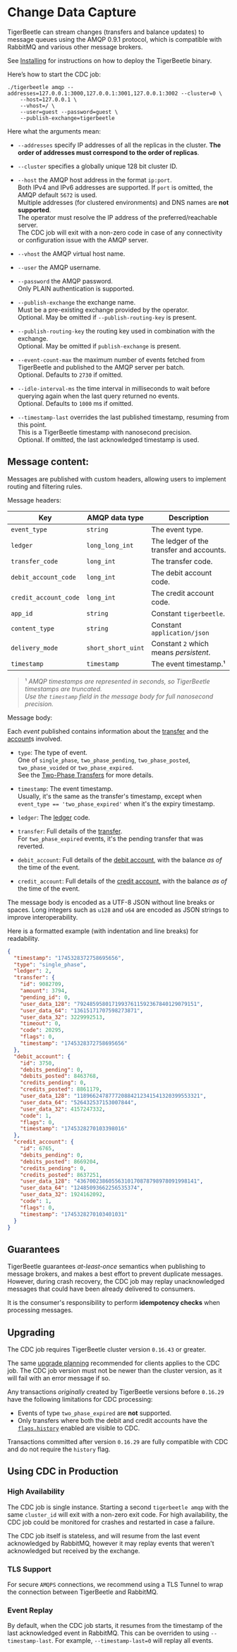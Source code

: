 # Change Data Capture

TigerBeetle can stream changes (transfers and balance updates) to message queues using
the AMQP 0.9.1 protocol, which is compatible with RabbitMQ and various other message brokers.

See [Installing](./installing.md) for instructions on how to deploy the TigerBeetle binary.

Here’s how to start the CDC job:

```console
./tigerbeetle amqp --addresses=127.0.0.1:3000,127.0.0.1:3001,127.0.0.1:3002 --cluster=0 \
    --host=127.0.0.1 \
    --vhost=/ \
    --user=guest --password=guest \
    --publish-exchange=tigerbeetle
```

Here what the arguments mean:

* `--addresses` specify IP addresses of all the replicas in the cluster.
  **The order of addresses must correspond to the order of replicas**.

* `--cluster` specifies a globally unique 128 bit cluster ID.

* `--host` the AMQP host address in the format `ip:port`.<br>
  Both IPv4 and IPv6 addresses are supported.
  If `port` is omitted, the AMQP default `5672` is used.<br>
  Multiple addresses (for clustered environments) and DNS names are **not supported**.<br>
  The operator must resolve the IP address of the preferred/reachable server.<br>
  The CDC job will exit with a non-zero code in case of any connectivity or configuration issue
  with the AMQP server.

* `--vhost` the AMQP virtual host name.

* `--user` the AMQP username.

* `--password` the AMQP password.<br>
   Only PLAIN authentication is supported.

* `--publish-exchange` the exchange name.<br>
  Must be a pre-existing exchange provided by the operator.<br>
  Optional. May be omitted if `--publish-routing-key` is present.

* `--publish-routing-key` the routing key used in combination with the exchange.<br>
  Optional. May be omitted if `publish-exchange` is present.

* `--event-count-max` the maximum number of events fetched from TigerBeetle
  and published to the AMQP server per batch.<br>
  Optional. Defaults to `2730` if omitted.

* `--idle-interval-ms` the time interval in milliseconds to wait before querying again
  when the last query returned no events.<br>
  Optional. Defaults to `1000` ms if omitted.

* `--timestamp-last` overrides the last published timestamp, resuming from this point.<br>
  This is a TigerBeetle timestamp with nanosecond precision.<br>
  Optional. If omitted, the last acknowledged timestamp is used.

## Message content:

Messages are published with custom headers,
allowing users to implement routing and filtering rules.

Message headers:

| Key                   | AMQP data type     | Description                              |
|-----------------------|--------------------|------------------------------------------|
| `event_type`          | `string`           | The event type.                          |
| `ledger`              | `long_long_int`    | The ledger of the transfer and accounts. |
| `transfer_code`       | `long_int`         | The transfer code.                       |
| `debit_account_code`  | `long_int`         | The debit account code.                  |
| `credit_account_code` | `long_int`         | The credit account code.                 |
| `app_id`              | `string`           | Constant `tigerbeetle`.                  |
| `content_type`        | `string`           | Constant `application/json`              |
| `delivery_mode`       | `short_short_uint` | Constant `2` which means _persistent_.   |
| `timestamp`           | `timestamp`        | The event timestamp.¹                    |

> ¹ _AMQP timestamps are represented in seconds, so TigerBeetle timestamps are truncated.<br>
    Use the `timestamp` field in the message body for full nanosecond precision._

Message body:

Each _event_ published contains information about the [transfer](../reference/transfer.md)
and the [account](../reference/account.md)s involved.

* `type`: The type of event.<br>
  One of `single_phase`, `two_phase_pending`, `two_phase_posted`, `two_phase_voided` or
  `two_phase_expired`.<br>
  See the [Two-Phase Transfers](../coding/two-phase-transfers.md) for more details.

* `timestamp`: The event timestamp.<br>
  Usually, it's the same as the transfer's timestamp,
  except when `event_type == 'two_phase_expired'` when it's the expiry timestamp.

* `ledger`: The [ledger](../coding/data-modeling.md#ledgers) code.

* `transfer`: Full details of the [transfer](../reference/transfer.md).<br>
  For `two_phase_expired` events, it's the pending transfer that was reverted.

* `debit_account`: Full details of the [debit account](../reference/transfer.md#debit_account_id),
  with the balance _as of_ the time of the event.

* `credit_account`: Full details of the [credit account](../reference/transfer.md#credit_account_id),
  with the balance _as of_ the time of the event.

The message body is encoded as a UTF-8 JSON without line breaks or spaces.
Long integers such as `u128` and `u64` are encoded as JSON strings to improve interoperability.

Here is a formatted example (with indentation and line breaks) for readability.

```json
{
  "timestamp": "1745328372758695656",
  "type": "single_phase",
  "ledger": 2,
  "transfer": {
    "id": 9082709,
    "amount": 3794,
    "pending_id": 0,
    "user_data_128": "79248595801719937611592367840129079151",
    "user_data_64": "13615171707598273871",
    "user_data_32": 3229992513,
    "timeout": 0,
    "code": 20295,
    "flags": 0,
    "timestamp": "1745328372758695656"
  },
  "debit_account": {
    "id": 3750,
    "debits_pending": 0,
    "debits_posted": 8463768,
    "credits_pending": 0,
    "credits_posted": 8861179,
    "user_data_128": "118966247877720884212341541320399553321",
    "user_data_64": "526432537153007844",
    "user_data_32": 4157247332,
    "code": 1,
    "flags": 0,
    "timestamp": "1745328270103398016"
  },
  "credit_account": {
    "id": 6765,
    "debits_pending": 0,
    "debits_posted": 8669204,
    "credits_pending": 0,
    "credits_posted": 8637251,
    "user_data_128": "43670023860556310170878798978091998141",
    "user_data_64": "12485093662256535374",
    "user_data_32": 1924162092,
    "code": 1,
    "flags": 0,
    "timestamp": "1745328270103401031"
  }
}
```

## Guarantees

TigerBeetle guarantees _at-least-once_ semantics when publishing to message brokers,
and makes a best effort to prevent duplicate messages.
However, during crash recovery, the CDC job may replay unacknowledged messages that could have
been already delivered to consumers.

It is the consumer's responsibility to perform **idempotency checks** when processing messages.

## Upgrading

The CDC job requires TigerBeetle cluster version `0.16.43` or greater.

The same [upgrade planning](./upgrading.md#planning-for-upgrades) recommended for clients applies
to the CDC job. The CDC job version must not be newer than the cluster version, as it will fail
with an error message if so.

Any transactions _originally_ created by TigerBeetle versions before `0.16.29` have the following
limitations for CDC processing:

- Events of type `two_phase_expired` are **not** supported.
- Only transfers where both the debit and credit accounts have the
  [`flags.history`](../reference/account.md#flagshistory) enabled are visible to CDC.

Transactions committed after version `0.16.29` are fully compatible with CDC and do not require
the `history` flag.

## Using CDC in Production

### High Availability

The CDC job is single instance. Starting a second `tigerbeetle amqp` with the same `cluster_id` 
will exit with a non-zero exit code. For high availability, the CDC job could be monitored for 
crashes and restarted in case a failure.

The CDC job itself is stateless, and will resume from the last event acknowledged by RabbitMQ, 
however it may replay events that weren't acknowledged but received by the exchange.

### TLS Support

For secure `AMQPS` connections, we recommend using a TLS Tunnel to wrap the connection between 
TigerBeetle and RabbitMQ.

### Event Replay

By default, when the CDC job starts, it resumes from the timestamp of the last acknowledged event in
RabbitMQ. This can be overriden to using `--timestamp-last`. For example, `--timestamp-last=0` will 
replay all events.
